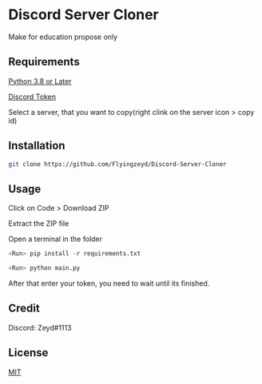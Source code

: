 # Discord Server Cloner

Make for education propose only


## Requirements
[Python 3.8 or Later](https://www.python.org/downloads/)

[Discord Token](https://www.youtube.com/watch?v=3qzpmTIQ-Gs)

Select a server, that you want to copy(right clink on the server icon > copy id)

## Installation



```bash
git clone https://github.com/Flyingzeyd/Discord-Server-Cloner
```


## Usage
Click on Code > Download ZIP

Extract the ZIP file

Open a terminal in the folder


```python
<Run> pip install -r requirements.txt

<Run> python main.py
 ```
After that enter your token, you need to wait until its finished.



## Credit
Discord: Zeyd#1113

## License

[MIT](https://choosealicense.com/licenses/mit/)

